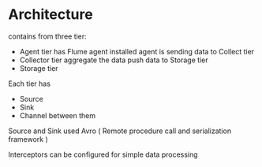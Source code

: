 # Architecture
contains from three tier:
* Agent tier has Flume agent installed
agent is sending data to Collect tier
* Collector tier 
aggregate the data push data to Storage tier
* Storage tier

Each tier has
* Source
* Sink
* Channel between them

Source and Sink used Avro
( Remote procedure call and serialization framework )

Interceptors can be configured for simple data processing